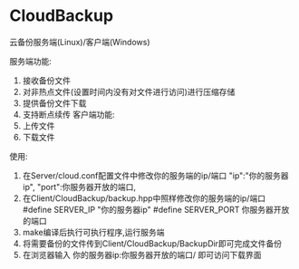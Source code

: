 # CloudBackup
云备份服务端(Linux)/客户端(Windows)

服务端功能:
1. 接收备份文件
2. 对非热点文件(设置时间内没有对文件进行访问)进行压缩存储
3. 提供备份文件下载
4. 支持断点续传
客户端功能:
1. 上传文件
2. 下载文件

使用:
1. 在Server/cloud.conf配置文件中修改你的服务端的ip/端口
  "ip":"你的服务器ip",
  "port":你服务器开放的端口,
2. 在Client/CloudBackup/backup.hpp中照样修改你的服务端的ip/端口
  #define SERVER_IP "你的服务器ip"
  #define SERVER_PORT 你服务器开放的端口
3. make编译后执行可执行程序,运行服务端
4. 将需要备份的文件传到Client/CloudBackup/BackupDir即可完成文件备份
5. 在浏览器输入 你的服务器ip:你服务器开放的端口/ 即可访问下载界面
